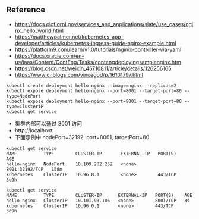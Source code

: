 
## Reference

- https://docs.olcf.ornl.gov/services_and_applications/slate/use_cases/nginx_hello_world.html
- https://matthewpalmer.net/kubernetes-app-developer/articles/kubernetes-ingress-guide-nginx-example.html
- https://platform9.com/learn/v1.0/tutorials/nginix-controller-via-yaml
- https://docs.oracle.com/en-us/iaas/Content/ContEng/Tasks/contengdeployingsamplenginx.htm
- https://blog.csdn.net/weixin_45710811/article/details/126256165
- https://www.cnblogs.com/vincegod/p/16101797.html

```
kubectl create deployment hello-nginx --image=nginx --replicas=2
kubectl expose deployment hello-nginx --port=8001 --target-port=80 --type=NodePort
kubectl expose deployment hello-nginx --port=8001 --target-port=80 --type=ClusterIP
kubectl get service
```

- 集群内部可以通过 8001 访问
- http://localhost:<nodePort>
- 下面示例中 nodePort=32192, port=8001, targetPort=80

```
kubectl get service
NAME          TYPE        CLUSTER-IP       EXTERNAL-IP   PORT(S)          AGE
hello-nginx   NodePort    10.109.202.252   <none>        8001:32192/TCP   158m
kubernetes    ClusterIP   10.96.0.1        <none>        443/TCP          3d9h
```

```
kubectl get service
NAME          TYPE        CLUSTER-IP      EXTERNAL-IP   PORT(S)    AGE
hello-nginx   ClusterIP   10.101.93.106   <none>        8001/TCP   3s
kubernetes    ClusterIP   10.96.0.1       <none>        443/TCP    3d9h
```